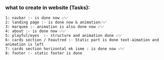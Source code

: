 ### what to create in website (Tasks):
    1: navbar :- is done now ✅✅
    2: landing page :- is done now & animation✅✅ 
    3: marquee :- animation is also done now ✅✅ 
    4: about :- is done now ✅✅
    5: playful/eyes  :- structure and animation done ✅✅
    6: cards section / Feautred :- Static part is done text-aimation and animation is left 
    7: cards section horizontal ek isme : is done now ✅✅
    8: footer :- static footer is done 
